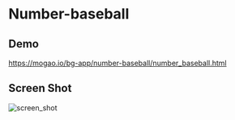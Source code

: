 # Number-baseball

## Demo
https://mogao.io/bg-app/number-baseball/number_baseball.html

## Screen Shot
<img src="https://www.mogao.io/uploads/draft/201021_44174e2f511f490c44ebbfa1f7a9d98c_md.png" alt="screen_shot" />